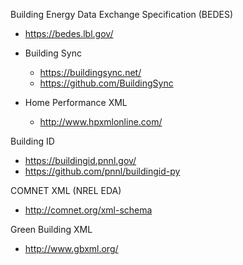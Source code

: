 Building Energy Data Exchange Specification (BEDES)
* https://bedes.lbl.gov/

* Building Sync
  * https://buildingsync.net/
  * https://github.com/BuildingSync
  
* Home Performance XML
  * http://www.hpxmlonline.com/

Building ID
* https://buildingid.pnnl.gov/
* https://github.com/pnnl/buildingid-py

COMNET XML (NREL EDA)
* http://comnet.org/xml-schema

Green Building XML
* http://www.gbxml.org/
